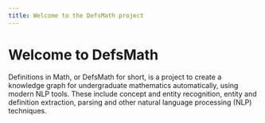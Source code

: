 ```yaml
---
title: Welcome to the DefsMath project
---
```

# Welcome to DefsMath
Definitions in Math, or DefsMath for short, is a project to create a knowledge graph for undergraduate mathematics automatically, using modern NLP tools. These include concept and entity recognition, entity and definition extraction, parsing and other natural language processing (NLP) techniques.
